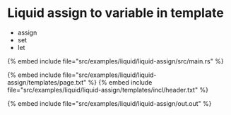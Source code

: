 # Liquid assign to variable in template

* assign
* set
* let

{% embed include file="src/examples/liquid/liquid-assign/src/main.rs" %}

{% embed include file="src/examples/liquid/liquid-assign/templates/page.txt" %}
{% embed include file="src/examples/liquid/liquid-assign/templates/incl/header.txt" %}

{% embed include file="src/examples/liquid/liquid-assign/out.out" %}


